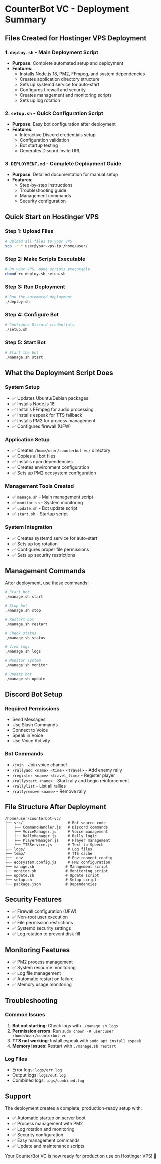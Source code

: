 # CounterBot VC - Deployment Summary

## Files Created for Hostinger VPS Deployment

### 1. `deploy.sh` - Main Deployment Script
- **Purpose**: Complete automated setup and deployment
- **Features**:
  - Installs Node.js 18, PM2, FFmpeg, and system dependencies
  - Creates application directory structure
  - Sets up systemd service for auto-start
  - Configures firewall and security
  - Creates management and monitoring scripts
  - Sets up log rotation

### 2. `setup.sh` - Quick Configuration Script
- **Purpose**: Easy bot configuration after deployment
- **Features**:
  - Interactive Discord credentials setup
  - Configuration validation
  - Bot startup testing
  - Generates Discord invite URL

### 3. `DEPLOYMENT.md` - Complete Deployment Guide
- **Purpose**: Detailed documentation for manual setup
- **Features**:
  - Step-by-step instructions
  - Troubleshooting guide
  - Management commands
  - Security configuration

## Quick Start on Hostinger VPS

### Step 1: Upload Files
```bash
# Upload all files to your VPS
scp -r * user@your-vps-ip:/home/user/
```

### Step 2: Make Scripts Executable
```bash
# On your VPS, make scripts executable
chmod +x deploy.sh setup.sh
```

### Step 3: Run Deployment
```bash
# Run the automated deployment
./deploy.sh
```

### Step 4: Configure Bot
```bash
# Configure Discord credentials
./setup.sh
```

### Step 5: Start Bot
```bash
# Start the bot
./manage.sh start
```

## What the Deployment Script Does

### System Setup
- ✅ Updates Ubuntu/Debian packages
- ✅ Installs Node.js 18
- ✅ Installs FFmpeg for audio processing
- ✅ Installs espeak for TTS fallback
- ✅ Installs PM2 for process management
- ✅ Configures firewall (UFW)

### Application Setup
- ✅ Creates `/home/user/counterbot-vc/` directory
- ✅ Copies all bot files
- ✅ Installs npm dependencies
- ✅ Creates environment configuration
- ✅ Sets up PM2 ecosystem configuration

### Management Tools Created
- ✅ `manage.sh` - Main management script
- ✅ `monitor.sh` - System monitoring
- ✅ `update.sh` - Bot update script
- ✅ `start.sh` - Startup script

### System Integration
- ✅ Creates systemd service for auto-start
- ✅ Sets up log rotation
- ✅ Configures proper file permissions
- ✅ Sets up security restrictions

## Management Commands

After deployment, use these commands:

```bash
# Start bot
./manage.sh start

# Stop bot
./manage.sh stop

# Restart bot
./manage.sh restart

# Check status
./manage.sh status

# View logs
./manage.sh logs

# Monitor system
./manage.sh monitor

# Update bot
./manage.sh update
```

## Discord Bot Setup

### Required Permissions
- Send Messages
- Use Slash Commands
- Connect to Voice
- Speak in Voice
- Use Voice Activity

### Bot Commands
- `/join` - Join voice channel
- `/rallyadd <name> <time> <travel>` - Add enemy rally
- `/register <name> <travel_time>` - Register player
- `/rallystart <name>` - Start rally and begin reinforcement
- `/rallylist` - List all rallies
- `/rallyremove <name>` - Remove rally

## File Structure After Deployment

```
/home/user/counterbot-vc/
├── src/                    # Bot source code
│   ├── CommandHandler.js   # Discord commands
│   ├── VoiceManager.js     # Voice management
│   ├── RallyManager.js     # Rally logic
│   ├── PlayerManager.js    # Player management
│   └── TTSService.js       # Text-to-Speech
├── logs/                   # Log files
├── temp/                   # TTS cache
├── .env                    # Environment config
├── ecosystem.config.js     # PM2 configuration
├── manage.sh              # Management script
├── monitor.sh             # Monitoring script
├── update.sh              # Update script
├── setup.sh               # Setup script
└── package.json           # Dependencies
```

## Security Features

- ✅ Firewall configuration (UFW)
- ✅ Non-root user execution
- ✅ File permission restrictions
- ✅ Systemd security settings
- ✅ Log rotation to prevent disk fill

## Monitoring Features

- ✅ PM2 process management
- ✅ System resource monitoring
- ✅ Log file management
- ✅ Automatic restart on failure
- ✅ Memory usage monitoring

## Troubleshooting

### Common Issues
1. **Bot not starting**: Check logs with `./manage.sh logs`
2. **Permission errors**: Run `sudo chown -R user:user /home/user/counterbot-vc`
3. **TTS not working**: Install espeak with `sudo apt install espeak`
4. **Memory issues**: Restart with `./manage.sh restart`

### Log Files
- Error logs: `logs/err.log`
- Output logs: `logs/out.log`
- Combined logs: `logs/combined.log`

## Support

The deployment creates a complete, production-ready setup with:
- ✅ Automatic startup on server boot
- ✅ Process management with PM2
- ✅ Log rotation and monitoring
- ✅ Security configuration
- ✅ Easy management commands
- ✅ Update and maintenance scripts

Your CounterBot VC is now ready for production use on Hostinger VPS! 🎉
